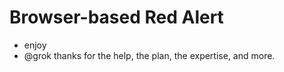 # Browser-based Red Alert
- enjoy
- @grok thanks for the help, the plan, the expertise, and more. 

